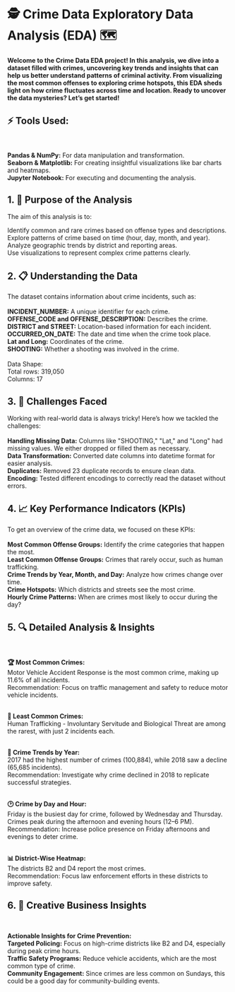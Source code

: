 # 🕵️ Crime Data Exploratory Data Analysis (EDA) 🗺️

#### Welcome to the Crime Data EDA project! In this analysis, we dive into a dataset filled with crimes, uncovering key trends and insights that can help us better understand patterns of criminal activity. From visualizing the most common offenses to exploring crime hotspots, this EDA sheds light on how crime fluctuates across time and location. Ready to uncover the data mysteries? Let’s get started!

## ⚡ Tools Used:<br>
<br>

**Pandas & NumPy:** For data manipulation and transformation.<br>
**Seaborn & Matplotlib:** For creating insightful visualizations like bar charts and heatmaps.<br>
**Jupyter Notebook:** For executing and documenting the analysis.<br>


## 1. 🎯 Purpose of the Analysis <br>
The aim of this analysis is to: <br>

Identify common and rare crimes based on offense types and descriptions.<br>
Explore patterns of crime based on time (hour, day, month, and year).<br>
Analyze geographic trends by district and reporting areas.<br>
Use visualizations to represent complex crime patterns clearly.<br>

## 2. 📋 Understanding the Data<br>
The dataset contains information about crime incidents, such as:<br>
<br>
**INCIDENT_NUMBER:** A unique identifier for each crime.<br>
**OFFENSE_CODE and OFFENSE_DESCRIPTION:** Describes the crime.<br>
**DISTRICT and STREET:** Location-based information for each incident.<br>
**OCCURRED_ON_DATE:** The date and time when the crime took place.<br>
**Lat and Long:** Coordinates of the crime.<br>
**SHOOTING:** Whether a shooting was involved in the crime.<br>
<br>
Data Shape:<br>
Total rows: 319,050<br>
Columns: 17<br>

## 3. 🔧 Challenges Faced<br>
Working with real-world data is always tricky! Here’s how we tackled the challenges:<br>
<br>
**Handling Missing Data:** Columns like "SHOOTING," "Lat," and "Long" had missing values. We either dropped or filled them as necessary.<br>
**Data Transformation:** Converted date columns into datetime format for easier analysis.<br>
**Duplicates:** Removed 23 duplicate records to ensure clean data.<br>
**Encoding:** Tested different encodings to correctly read the dataset without errors.<br>

## 4. 📈 Key Performance Indicators (KPIs)<br>
To get an overview of the crime data, we focused on these KPIs:<br>
<br>
**Most Common Offense Groups:** Identify the crime categories that happen the most.<br>
**Least Common Offense Groups:** Crimes that rarely occur, such as human trafficking.<br>
**Crime Trends by Year, Month, and Day:** Analyze how crimes change over time.<br>
**Crime Hotspots:** Which districts and streets see the most crime.<br>
**Hourly Crime Patterns:** When are crimes most likely to occur during the day?<br>

## 5. 🔍 Detailed Analysis & Insights<br>
<br>

**🏆 Most Common Crimes:** <br>
Motor Vehicle Accident Response is the most common crime, making up 11.6% of all incidents.<br>
Recommendation: Focus on traffic management and safety to reduce motor vehicle incidents.<br>
<br>

**🔬 Least Common Crimes:** <br>
Human Trafficking - Involuntary Servitude and Biological Threat are among the rarest, with just 2 incidents each.<br>
<br>

**📅 Crime Trends by Year:** <br>
2017 had the highest number of crimes (100,884), while 2018 saw a decline (65,685 incidents).<br>
Recommendation: Investigate why crime declined in 2018 to replicate successful strategies.<br>
<br>

**🕑 Crime by Day and Hour:** <br>
Friday is the busiest day for crime, followed by Wednesday and Thursday.<br>
Crimes peak during the afternoon and evening hours (12–6 PM).<br>
Recommendation: Increase police presence on Friday afternoons and evenings to deter crime.<br>
<br>

**📊 District-Wise Heatmap:** <br>
The districts B2 and D4 report the most crimes.<br>
Recommendation: Focus law enforcement efforts in these districts to improve safety.<br>

## 6. 🎯 Creative Business Insights <br>
<br>

**Actionable Insights for Crime Prevention:** <br>
**Targeted Policing:** Focus on high-crime districts like B2 and D4, especially during peak crime hours.<br>
**Traffic Safety Programs:** Reduce vehicle accidents, which are the most common type of crime.<br>
**Community Engagement:** Since crimes are less common on Sundays, this could be a good day for community-building events.<br>
